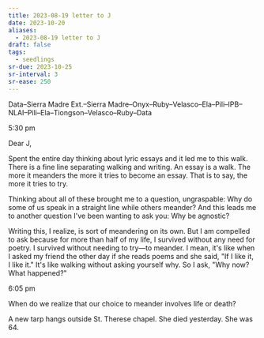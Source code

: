 ```yaml
---
title: 2023-08-19 letter to J
date: 2023-10-20
aliases:
  - 2023-08-19 letter to J
draft: false
tags:
  - seedlings
sr-due: 2023-10-25
sr-interval: 3
sr-ease: 250
---
```

Data–Sierra Madre Ext.–Sierra Madre–Onyx–Ruby–Velasco–Ela–Pili–IPB–NLAI–Pili–Ela–Tiongson–Velasco–Ruby–Data

5:30 pm

Dear J,

Spent the entire day thinking about lyric essays and it led me to this walk. There is a fine line separating walking and writing. An essay is a walk. The more it meanders the more it tries to become an essay. That is to say, the more it tries to try.

Thinking about all of these brought me to a question, ungraspable: Why do some of us speak in a straight line while others meander? And this leads me to another question I've been wanting to ask you: Why be agnostic?

Writing this, I realize, is sort of meandering on its own. But I am compelled to ask because for more than half of my life, I survived without any need for poetry. I survived without needing to try—to meander. I mean, it's like when I asked my friend the other day if she reads poems and she said, "If I like it, I like it." It's like walking without asking yourself why. So I ask, "Why now? What happened?"

6:05 pm

When do we realize that our choice to meander involves life or death?

A new tarp hangs outside St. Therese chapel. She died yesterday. She was 64.